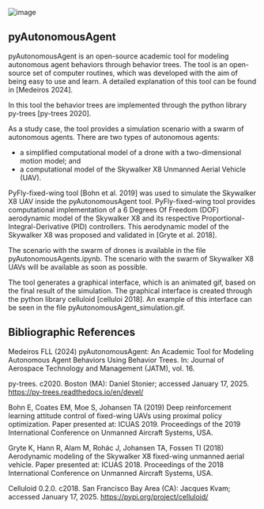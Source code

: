 ![image](https://github.com/felipefllm/pyAutonomousAgent/assets/164230333/7b01a3d0-e2d9-4abd-adf0-cf032eaf0d23)
## pyAutonomousAgent

pyAutonomousAgent is an open-source academic tool for modeling autonomous agent behaviors through behavior trees.
The tool is an open-source set of computer routines, which was developed with the aim of being easy to use and learn.
A detailed explanation of this tool can be found in [Medeiros 2024].

In this tool the behavior trees are implemented through the python library py-trees [py-trees 2020]. 

As a study case, the tool provides a simulation scenario with a swarm of autonomous agents.
There are two types of autonomous agents:
- a simplified computational model of a drone with a two-dimensional motion model; and
- a computational model of the Skywalker X8 Unmanned Aerial Vehicle (UAV).

PyFly-fixed-wing tool [Bohn et al. 2019] was used to simulate the Skywalker X8 UAV inside the pyAutonomousAgent tool. 
PyFly-fixed-wing tool provides computational implementation of a 6 Degrees Of Freedom (DOF) aerodynamic model of the Skywalker X8 and its respective Proportional-Integral-Derivative (PID) controllers.
This aerodynamic model of the Skywalker X8 was proposed and validated in [Gryte et al. 2018].

The scenario with the swarm of drones is available in the file pyAutonomousAgents.ipynb. The scenario with the swarm of Skywalker X8 UAVs will be available as soon as possible.

The tool generates a graphical interface, which is an animated gif, based on the final result of the simulation.
The graphical interface is created through the python library celluloid [celluloi 2018].
An example of this interface can be seen in the file pyAutonomousAgent_simulation.gif.

## Bibliographic References

Medeiros FLL (2024) pyAutonomousAgent: An Academic Tool for Modeling Autonomous Agent Behaviors Using Behavior Trees. In: Journal of Aerospace Technology and Management (JATM), vol. 16.

py-trees. c2020. Boston (MA): Daniel Stonier; accessed January 17, 2025. https://py-trees.readthedocs.io/en/devel/

Bohn E, Coates EM, Moe S, Johansen TA (2019) Deep reinforcement learning attitude control of fixed-wing UAVs using proximal policy optimization. Paper presented at: ICUAS 2019. Proceedings of the 2019 International Conference on Unmanned Aircraft Systems, USA.

Gryte K, Hann R, Alam M, Rohác J, Johansen TA, Fossen TI (2018) Aerodynamic modeling of the Skywalker X8 fixed-wing unmanned aerial vehicle. Paper presented at: ICUAS 2018. Proceedings of the 2018 International Conference on Unmanned Aircraft Systems, USA.

Celluloid 0.2.0. c2018. San Francisco Bay Area (CA): Jacques Kvam; accessed January 17, 2025. https://pypi.org/project/celluloid/
